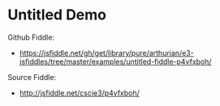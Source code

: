 # Untitled Demo

Github Fiddle:
- https://jsfiddle.net/gh/get/library/pure/arthurian/e3-jsfiddles/tree/master/examples/untitled-fiddle-p4vfxboh/

Source Fiddle:
- http://jsfiddle.net/cscie3/p4vfxboh/

